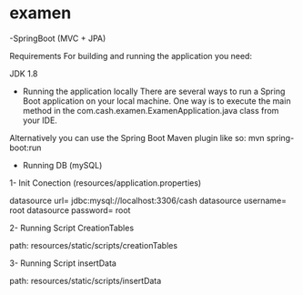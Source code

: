 # examen
-SpringBoot (MVC + JPA)

Requirements
For building and running the application you need:

JDK 1.8

* Running the application locally
There are several ways to run a Spring Boot application on your local machine. One way is to execute the main method in the 
com.cash.examen.ExamenApplication.java class from your IDE.

Alternatively you can use the Spring Boot Maven plugin like so: mvn spring-boot:run

* Running DB (mySQL)

1- Init Conection (resources/application.properties)

  datasource url= jdbc:mysql://localhost:3306/cash
  datasource username= root
  datasource password= root

2- Running Script CreationTables
  
  path: resources/static/scripts/creationTables

3- Running Script insertData
  
  path: resources/static/scripts/insertData


